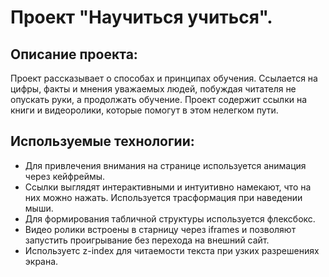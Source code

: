 # **Проект "Научиться учиться".**

## **Описание проекта:**
Проект рассказывает о способах и принципах обучения. Ссылается на цифры, факты и мнения уважаемых людей, побуждая читателя не опускать руки, а продолжать обучение. Проект содержит ссылки на книги и видеоролики, которые помогут в этом нелегком пути.

## **Используемые технологии:**
* Для привлечения внимания на странице используется анимация через кейфреймы.
* Ссылки выглядят интерактивными и интуитивно намекают, что на них можно нажать. Используется трасформация при наведении мыши.
* Для формирования табличной структуры используется флексбокс.
* Видео ролики встроены в старницу через iframes и позволяют запустить проигрывание без перехода на внешний сайт.
* Используетс z-index для читаемости текста при узких разрешениях экрана.

